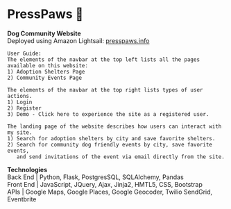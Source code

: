 # PressPaws :dog:
**Dog Community Website** </br>
Deployed using Amazon Lightsail: [presspaws.info](http://presspaws.info)

```
User Guide:
The elements of the navbar at the top left lists all the pages available on this website: 
1) Adoption Shelters Page
2) Community Events Page

The elements of the navbar at the top right lists types of user actions. 
1) Login 
2) Register
3) Demo - Click here to experience the site as a registered user.

The landing page of the website describes how users can interact with my site. 
1) Search for adoption shelters by city and save favorite shelters.
2) Search for community dog friendly events by city, save favorite events,
   and send invitations of the event via email directly from the site.
```
**Technologies** </br>
Back End | Python, Flask, PostgresSQL, SQLAlchemy, Pandas </br>
Front End | JavaScript, JQuery, Ajax, Jinja2, HMTL5, CSS, Bootstrap </br>
APIs | Google Maps, Google Places, Google Geocoder, Twilio SendGrid, Eventbrite </br>
